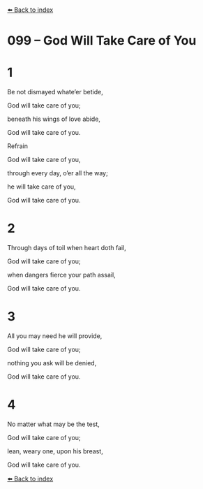 [⬅️ Back to index](../README.md)

# 099 – God Will Take Care of You





# 1

Be not dismayed whate’er betide,

God will take care of you;

beneath his wings of love abide,

God will take care of you.



Refrain

God will take care of you,

through every day, o’er all the way;

he will take care of you,

God will take care of you.



# 2

Through days of toil when heart doth fail,

God will take care of you;

when dangers fierce your path assail,

God will take care of you.



# 3

All you may need he will provide,

God will take care of you;

nothing you ask will be denied,

God will take care of you.



# 4

No matter what may be the test,

God will take care of you;

lean, weary one, upon his breast,

God will take care of you.

[⬅️ Back to index](../README.md)
